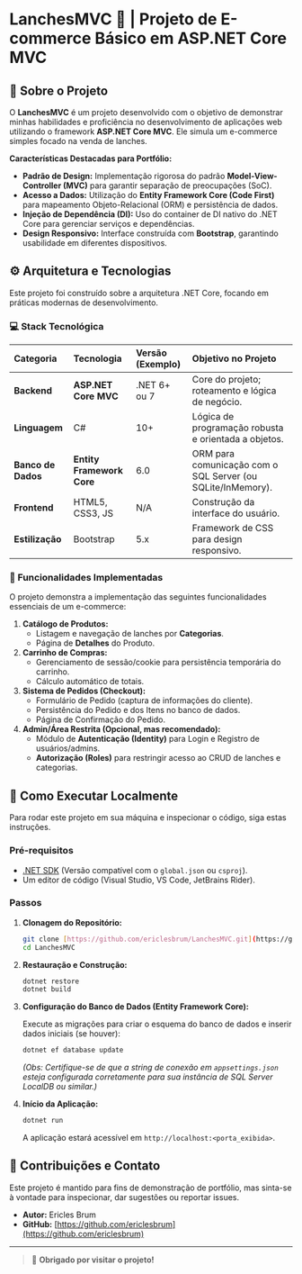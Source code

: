 # LanchesMVC 🍰 | Projeto de E-commerce Básico em ASP.NET Core MVC

## 🎯 Sobre o Projeto

O **LanchesMVC** é um projeto desenvolvido com o objetivo de demonstrar minhas habilidades e proficiência no desenvolvimento de aplicações web utilizando o framework **ASP.NET Core MVC**. Ele simula um e-commerce simples focado na venda de lanches.

**Características Destacadas para Portfólio:**

* **Padrão de Design:** Implementação rigorosa do padrão **Model-View-Controller (MVC)** para garantir separação de preocupações (SoC).
* **Acesso a Dados:** Utilização do **Entity Framework Core (Code First)** para mapeamento Objeto-Relacional (ORM) e persistência de dados.
* **Injeção de Dependência (DI):** Uso do container de DI nativo do .NET Core para gerenciar serviços e dependências.
* **Design Responsivo:** Interface construída com **Bootstrap**, garantindo usabilidade em diferentes dispositivos.

## ⚙️ Arquitetura e Tecnologias

Este projeto foi construído sobre a arquitetura .NET Core, focando em práticas modernas de desenvolvimento.

### 💻 Stack Tecnológica

| Categoria | Tecnologia | Versão (Exemplo) | Objetivo no Projeto |
| :--- | :--- | :--- | :--- |
| **Backend** | **ASP.NET Core MVC** | .NET 6+ ou 7 | Core do projeto; roteamento e lógica de negócio. |
| **Linguagem** | C# | 10+ | Lógica de programação robusta e orientada a objetos. |
| **Banco de Dados** | **Entity Framework Core** | 6.0 | ORM para comunicação com o SQL Server (ou SQLite/InMemory). |
| **Frontend** | HTML5, CSS3, JS | N/A | Construção da interface do usuário. |
| **Estilização** | Bootstrap | 5.x | Framework de CSS para design responsivo. |

### 🧩 Funcionalidades Implementadas

O projeto demonstra a implementação das seguintes funcionalidades essenciais de um e-commerce:

1.  **Catálogo de Produtos:**
    * Listagem e navegação de lanches por **Categorias**.
    * Página de **Detalhes** do Produto.
2.  **Carrinho de Compras:**
    * Gerenciamento de sessão/cookie para persistência temporária do carrinho.
    * Cálculo automático de totais.
3.  **Sistema de Pedidos (Checkout):**
    * Formulário de Pedido (captura de informações do cliente).
    * Persistência do Pedido e dos Itens no banco de dados.
    * Página de Confirmação do Pedido.
4.  **Admin/Área Restrita (Opcional, mas recomendado):**
    * Módulo de **Autenticação (Identity)** para Login e Registro de usuários/admins.
    * **Autorização (Roles)** para restringir acesso ao CRUD de lanches e categorias.

## 🚀 Como Executar Localmente

Para rodar este projeto em sua máquina e inspecionar o código, siga estas instruções.

### Pré-requisitos

* [.NET SDK](https://dotnet.microsoft.com/download) (Versão compatível com o `global.json` ou `csproj`).
* Um editor de código (Visual Studio, VS Code, JetBrains Rider).

### Passos

1.  **Clonagem do Repositório:**

    ```bash
    git clone [https://github.com/ericlesbrum/LanchesMVC.git](https://github.com/ericlesbrum/LanchesMVC.git)
    cd LanchesMVC
    ```

2.  **Restauração e Construção:**

    ```bash
    dotnet restore
    dotnet build
    ```

3.  **Configuração do Banco de Dados (Entity Framework Core):**

    Execute as migrações para criar o esquema do banco de dados e inserir dados iniciais (se houver):

    ```bash
    dotnet ef database update
    ```
    *(Obs: Certifique-se de que a string de conexão em `appsettings.json` esteja configurada corretamente para sua instância de SQL Server LocalDB ou similar.)*

4.  **Início da Aplicação:**

    ```bash
    dotnet run
    ```
    A aplicação estará acessível em `http://localhost:<porta_exibida>`.

## 🤝 Contribuições e Contato

Este projeto é mantido para fins de demonstração de portfólio, mas sinta-se à vontade para inspecionar, dar sugestões ou reportar issues.

* **Autor:** Ericles Brum
* **GitHub:** [https://github.com/ericlesbrum](https://github.com/ericlesbrum)

---

> 💖 **Obrigado por visitar o projeto!**
